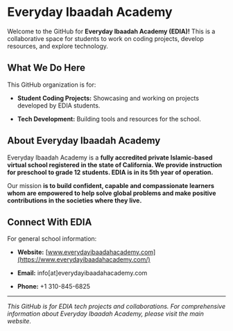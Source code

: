 # Everyday Ibaadah Academy

Welcome to the GitHub for **Everyday Ibaadah Academy (EDIA)!** This is a collaborative space for students to work on coding projects, develop resources, and explore technology.

## What We Do Here

This GitHub organization is for:

* **Student Coding Projects:** Showcasing and working on projects developed by EDIA students.

* **Tech Development:** Building tools and resources for the school.

## About Everyday Ibaadah Academy

Everyday Ibaadah Academy is a **fully accredited private Islamic-based virtual school registered in the state of California. We provide instruction for preschool to grade 12 students. EDIA is in its 5th year of operation.**

Our mission **is to build confident, capable and compassionate learners whom are empowered to help solve global problems and make positive contributions in the societies where they live.**

## Connect With EDIA

For general school information:

* **Website:** [www.everydayibaadahacademy.com](https://www.everydayibaadahacademy.com/)

* **Email:** info[at]everydayibaadahacademy.com

* **Phone:** +1 310-845-6825

---
*This GitHub is for EDIA tech projects and collaborations. For comprehensive information about Everyday Ibaadah Academy, please visit the main website.*
